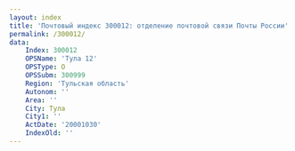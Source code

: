 ```yaml
---
layout: index
title: 'Почтовый индекс 300012: отделение почтовой связи Почты России'
permalink: /300012/
data:
    Index: 300012
    OPSName: 'Тула 12'
    OPSType: О
    OPSSubm: 300999
    Region: 'Тульская область'
    Autonom: ''
    Area: ''
    City: Тула
    City1: ''
    ActDate: '20001030'
    IndexOld: ''
---
```

